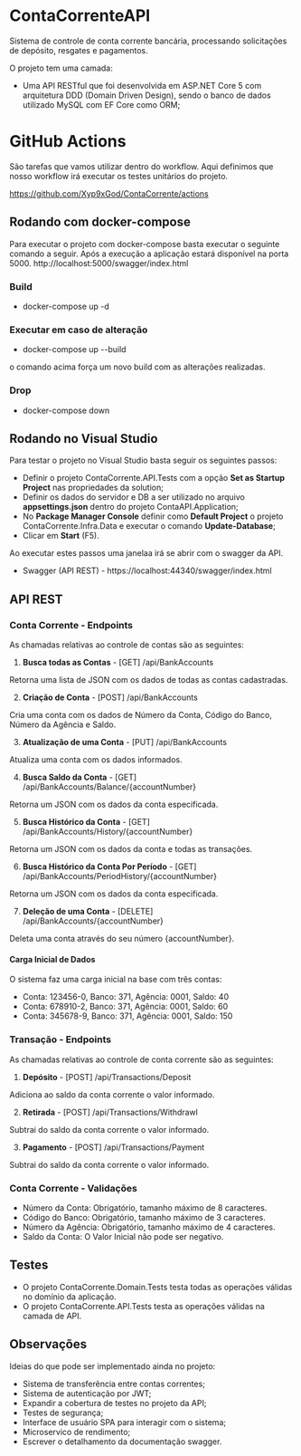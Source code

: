 # ContaCorrenteAPI

Sistema de controle de conta corrente bancária, processando solicitações de depósito, resgates e pagamentos.

O projeto tem uma camada:

- Uma API RESTful que foi desenvolvida em ASP.NET Core 5 com arquitetura DDD (Domain Driven Design), sendo o banco de dados utilizado MySQL com EF Core como ORM;

# GitHub Actions

São tarefas que vamos utilizar dentro do workflow. Aqui definimos que nosso workflow irá executar os testes unitários do projeto.

https://github.com/Xyp9xGod/ContaCorrente/actions

## Rodando com docker-compose

Para executar o projeto com docker-compose basta executar o seguinte comando a seguir. Após a execução a aplicação estará disponível na porta 5000.
http://localhost:5000/swagger/index.html

### Build

- docker-compose up -d

### Executar em caso de alteração

- docker-compose up --build

o comando acima força um novo build com as alterações realizadas.

### Drop

- docker-compose down

## Rodando no Visual Studio

Para testar o projeto no Visual Studio basta seguir os seguintes passos:

- Definir o projeto ContaCorrente.API.Tests com a opção **Set as Startup Project** nas propriedades da solution;
- Definir os dados do servidor e DB a ser utilizado no arquivo **appsettings.json** dentro do projeto ContaAPI.Application;
- No **Package Manager Console** definir como **Default Project** o projeto ContaCorrente.Infra.Data e executar o comando **Update-Database**;
- Clicar em **Start** (F5).

Ao executar estes passos uma janelaa irá se abrir com o swagger da API.

- Swagger (API REST) - https://localhost:44340/swagger/index.html

## API REST

### Conta Corrente - Endpoints

As chamadas relativas ao controle de contas são as seguintes:

1. **Busca todas as Contas** - [GET] /api/BankAccounts

Retorna uma lista de JSON com os dados de todas as contas cadastradas.

2. **Criação de Conta** - [POST] /api/BankAccounts

Cria uma conta com os dados de Número da Conta, Código do Banco, Número da Agência e Saldo.

3. **Atualização de uma Conta** - [PUT] /api/BankAccounts

Atualiza uma conta com os dados informados.

4. **Busca Saldo da Conta** - [GET] /api/BankAccounts/Balance/{accountNumber}

Retorna um JSON com os dados da conta especificada.

5. **Busca Histórico da Conta** - [GET] /api/BankAccounts/History/{accountNumber}

Retorna um JSON com os dados da conta e todas as transações.

6. **Busca Histórico da Conta Por Período** - [GET] /api/BankAccounts/PeriodHistory/{accountNumber}

Retorna um JSON com os dados da conta especificada.

7. **Deleção de uma Conta** - [DELETE] /api/BankAccounts/{accountNumber}

Deleta uma conta através do seu número {accountNumber}.

#### Carga Inicial de Dados
O sistema faz uma carga inicial na base com três contas:
- Conta: 123456-0, Banco: 371, Agência: 0001, Saldo: 40
- Conta: 678910-2, Banco: 371, Agência: 0001, Saldo: 60
- Conta: 345678-9, Banco: 371, Agência: 0001, Saldo: 150

### Transação - Endpoints

As chamadas relativas ao controle de conta corrente são as seguintes:

1. **Depósito** - [POST] /api/Transactions/Deposit

Adiciona ao saldo da conta corrente o valor informado.

2. **Retirada** - [POST] /api/Transactions/Withdrawl

Subtrai do saldo da conta corrente o valor informado.

3. **Pagamento** - [POST] /api/Transactions/Payment

Subtrai do saldo da conta corrente o valor informado.

### Conta Corrente - Validações

- Número da Conta: Obrigatório, tamanho máximo de 8 caracteres.
- Código do Banco: Obrigatório, tamanho máximo de 3 caracteres.
- Número da Agência: Obrigatório, tamanho máximo de 4 caracteres.
- Saldo da Conta: O Valor Inicial não pode ser negativo.

## Testes

- O projeto ContaCorrente.Domain.Tests testa todas as operações válidas no domínio da aplicação.
- O projeto ContaCorrente.API.Tests testa as operações válidas na camada de API.

## Observações

Ideias do que pode ser implementado ainda no projeto:

- Sistema de transferência entre contas correntes;
- Sistema de autenticação por JWT;
- Expandir a cobertura de testes no projeto da API;
- Testes de segurança;
- Interface de usuário SPA para interagir com o sistema;
- Microservico de rendimento;
- Escrever o detalhamento da documentação swagger.
